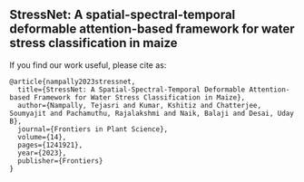 ## StressNet: A spatial-spectral-temporal deformable attention-based framework for water stress classification in maize

If you find our work useful, please cite as:

```
@article{nampally2023stressnet,
  title={StressNet: A Spatial-Spectral-Temporal Deformable Attention-based Framework for Water Stress Classification in Maize},
  author={Nampally, Tejasri and Kumar, Kshitiz and Chatterjee, Soumyajit and Pachamuthu, Rajalakshmi and Naik, Balaji and Desai, Uday B},
  journal={Frontiers in Plant Science},
  volume={14},
  pages={1241921},
  year={2023},
  publisher={Frontiers}
}
